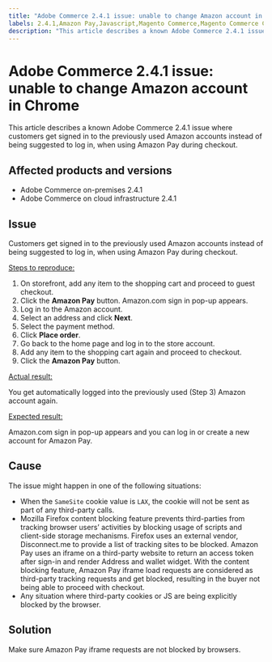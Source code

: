 ```yaml
---
title: "Adobe Commerce 2.4.1 issue: unable to change Amazon account in Chrome"
labels: 2.4.1,Amazon Pay,Javascript,Magento Commerce,Magento Commerce Cloud,browser,cookies,known issues,troubleshooting,Adobe Commerce,cloud infrastructure,on-premises
description: "This article describes a known Adobe Commerce 2.4.1 issue where customers get signed in to the previously used Amazon accounts instead of being suggested to log in, when using Amazon Pay during checkout."
---
```


# Adobe Commerce 2.4.1 issue: unable to change Amazon account in Chrome

This article describes a known Adobe Commerce 2.4.1 issue where customers get signed in to the previously used Amazon accounts instead of being suggested to log in, when using Amazon Pay during checkout.

## Affected products and versions

* Adobe Commerce on-premises 2.4.1
* Adobe Commerce on cloud infrastructure 2.4.1

## Issue

Customers get signed in to the previously used Amazon accounts instead of being suggested to log in, when using Amazon Pay during checkout.

<u>Steps to reproduce:</u>

1. On storefront, add any item to the shopping cart and proceed to guest checkout.
1. Click the **Amazon Pay** button. Amazon.com sign in pop-up appears.
1. Log in to the Amazon account.
1. Select an address and click **Next**.
1. Select the payment method.
1. Click **Place order**.
1. Go back to the home page and log in to the store account.
1. Add any item to the shopping cart again and proceed to checkout.
1. Click the **Amazon Pay** button.

<u>Actual result:</u>

You get automatically logged into the previously used (Step 3) Amazon account again.

<u>Expected result:</u>

Amazon.com sign in pop-up appears and you can log in or create a new account for Amazon Pay.

## Cause

The issue might happen in one of the following situations:

* When the `SameSite` cookie value is `LAX`, the cookie will not be sent as part of any third-party calls.
* Mozilla Firefox content blocking feature prevents third-parties from tracking browser users’ activities by blocking usage of scripts and client-side storage mechanisms. Firefox uses an external vendor, Disconnect.me to provide a list of tracking sites to be blocked. Amazon Pay uses an iframe on a third-party website to return an access token after sign-in and render Address and wallet widget. With the content blocking feature, Amazon Pay iframe load requests are considered as third-party tracking requests and get blocked, resulting in the buyer not being able to proceed with checkout.
* Any situation where third-party cookies or JS are being explicitly blocked by the browser.

## Solution

Make sure Amazon Pay iframe requests are not blocked by browsers. 